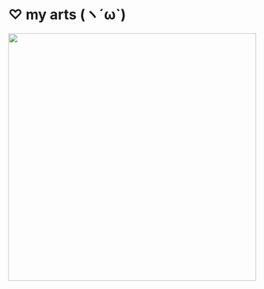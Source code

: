 # ♡ my arts (ヽ´ω`)

<h4 align="left">
  <img src="https://github.com/user-attachments/assets/790b9a73-7d01-4267-ad6d-f32568d81df8"width="500"length="500"/>
